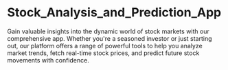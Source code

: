 # Stock_Analysis_and_Prediction_App
Gain valuable insights into the dynamic world of stock markets with our comprehensive app. Whether you're a seasoned investor or just starting out, our platform offers a range of powerful tools to help you analyze market trends, fetch real-time stock prices, and predict future stock movements with confidence.
